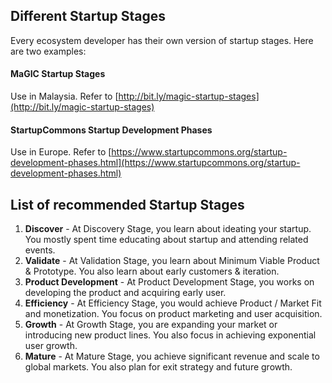 ## Different Startup Stages
Every ecosystem developer has their own version of startup stages. Here are two examples:

#### MaGIC Startup Stages
Use in Malaysia. Refer to [http://bit.ly/magic-startup-stages](http://bit.ly/magic-startup-stages)

#### StartupCommons Startup Development Phases
Use in Europe. Refer to [https://www.startupcommons.org/startup-development-phases.html](https://www.startupcommons.org/startup-development-phases.html)

## List of recommended Startup Stages
  1. **Discover** - At Discovery Stage, you learn about ideating your startup. You mostly spent time educating about startup and attending related events.
  2. **Validate** - At Validation Stage, you learn about Minimum Viable Product & Prototype. You also learn about early customers & iteration.
  3. **Product Development** - At Product Development Stage, you works on developing the product and acquiring early user.
  4. **Efficiency** - At Efficiency Stage, you would achieve Product / Market Fit and monetization. You focus on product marketing and user acquisition.
  5. **Growth** - At Growth Stage, you are expanding your market or introducing new product lines. You also focus in achieving exponential user growth.
  6. **Mature** - At Mature Stage, you achieve significant revenue and scale to global markets. You also plan for exit strategy and future growth.